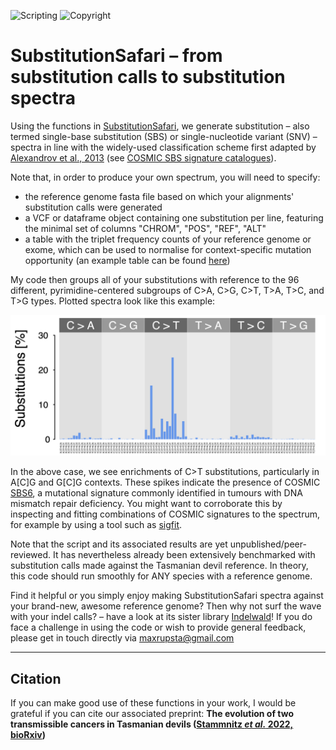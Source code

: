 ![Scripting](https://img.shields.io/badge/Language-R-yellow.svg) ![Copyright](https://img.shields.io/badge/Copyright-(c)_2022_Max\_Stammnitz\_@TCG\_Cambridge-green.svg)

SubstitutionSafari – from substitution calls to substitution spectra
====================================================================

Using the functions in [SubstitutionSafari](/SubstitutionSafari.R), we generate substitution – also termed single-base substitution (SBS) or single-nucleotide variant (SNV) – spectra in line with the widely-used classification scheme first adapted by [Alexandrov et al., 2013](https://www.nature.com/articles/nature12477) (see [COSMIC SBS signature catalogues](https://cancer.sanger.ac.uk/signatures/sbs/)).

Note that, in order to produce your own spectrum, you will need to specify:
* the reference genome fasta file based on which your alignments' substitution calls were generated
* a VCF or dataframe object containing one substitution per line, featuring the minimal set of columns "CHROM", "POS", "REF", "ALT"
* a table with the triplet frequency counts of your reference genome or exome, which can be used to normalise for context-specific mutation opportunity (an example table can be found [here](/Files/reference_genome_trinucleotides.txt))

My code then groups all of your substitutions with reference to the 96 different, pyrimidine-centered subgroups of C>A, C>G, C>T, T>A, T>C, and T>G types. Plotted spectra look like this example:

![example](/Images/Example_spectrum.png)

In the above case, we see enrichments of C>T substitutions, particularly in A[C]G and G[C]G contexts. These spikes indicate the presence of COSMIC [SBS6](https://cancer.sanger.ac.uk/signatures/sbs/sbs6/), a mutational signature commonly identified in tumours with DNA mismatch repair deficiency. You might want to corroborate this by inspecting and fitting combinations of COSMIC signatures to the spectrum, for example by using a tool such as [sigfit](https://github.com/kgori/sigfit).

Note that the script and its associated results are yet unpublished/peer-reviewed. It has nevertheless already been extensively benchmarked with substitution calls made against the Tasmanian devil reference. In theory, this code should run smoothly for ANY species with a reference genome. 

Find it helpful or you simply enjoy making SubstitutionSafari spectra against your brand-new, awesome reference genome? Then why not surf the wave with your indel calls? – have a look at its sister library [Indelwald](https://github.com/MaximilianStammnitz/Indelwald)! If you do face a challenge in using the code or wish to provide general feedback, please get in touch directly via maxrupsta@gmail.com

---

## Citation

If you can make good use of these functions in your work, I would be grateful if you can cite our associated preprint: **The evolution of two transmissible cancers in Tasmanian devils ([Stammnitz _et al._ 2022, bioRxiv](https://www.biorxiv.org/content/10.1101/2022.05.27.493404v1))**
